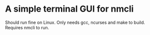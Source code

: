 # A simple terminal GUI for nmcli

Should run fine on Linux. Only needs gcc, ncurses and make to build. Requires nmcli to run.

